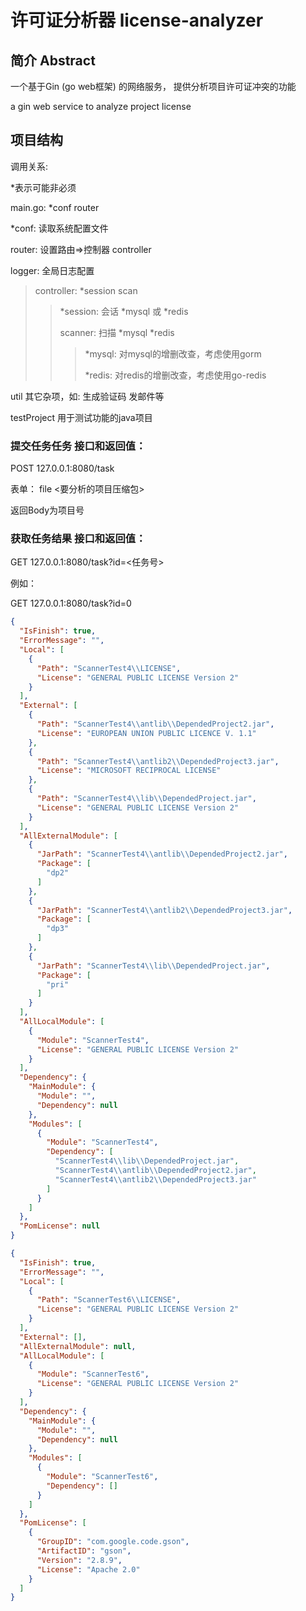 # 许可证分析器 license-analyzer

## 简介 Abstract

一个基于Gin (go web框架) 的网络服务， 提供分析项目许可证冲突的功能

a gin web service to analyze project license

## 项目结构

调用关系:

*表示可能非必须

main.go: *conf router

*conf: 读取系统配置文件

router: 设置路由=>控制器 controller

logger: 全局日志配置

> controller: *session scan
>
> > *session: 会话 *mysql 或 *redis
> >
> > scanner: 扫描 *mysql *redis
> > > *mysql: 对mysql的增删改查，考虑使用gorm
> > >
> > > *redis: 对redis的增删改查，考虑使用go-redis

util 其它杂项，如: 生成验证码 发邮件等

testProject 用于测试功能的java项目

### 提交任务任务 接口和返回值：

POST 127.0.0.1:8080/task

表单： file <要分析的项目压缩包>

返回Body为项目号

### 获取任务结果 接口和返回值：

GET 127.0.0.1:8080/task?id=<任务号>

例如：

GET 127.0.0.1:8080/task?id=0

```json
{
  "IsFinish": true,
  "ErrorMessage": "",
  "Local": [
    {
      "Path": "ScannerTest4\\LICENSE",
      "License": "GENERAL PUBLIC LICENSE Version 2"
    }
  ],
  "External": [
    {
      "Path": "ScannerTest4\\antlib\\DependedProject2.jar",
      "License": "EUROPEAN UNION PUBLIC LICENCE V. 1.1"
    },
    {
      "Path": "ScannerTest4\\antlib2\\DependedProject3.jar",
      "License": "MICROSOFT RECIPROCAL LICENSE"
    },
    {
      "Path": "ScannerTest4\\lib\\DependedProject.jar",
      "License": "GENERAL PUBLIC LICENSE Version 2"
    }
  ],
  "AllExternalModule": [
    {
      "JarPath": "ScannerTest4\\antlib\\DependedProject2.jar",
      "Package": [
        "dp2"
      ]
    },
    {
      "JarPath": "ScannerTest4\\antlib2\\DependedProject3.jar",
      "Package": [
        "dp3"
      ]
    },
    {
      "JarPath": "ScannerTest4\\lib\\DependedProject.jar",
      "Package": [
        "pri"
      ]
    }
  ],
  "AllLocalModule": [
    {
      "Module": "ScannerTest4",
      "License": "GENERAL PUBLIC LICENSE Version 2"
    }
  ],
  "Dependency": {
    "MainModule": {
      "Module": "",
      "Dependency": null
    },
    "Modules": [
      {
        "Module": "ScannerTest4",
        "Dependency": [
          "ScannerTest4\\lib\\DependedProject.jar",
          "ScannerTest4\\antlib\\DependedProject2.jar",
          "ScannerTest4\\antlib2\\DependedProject3.jar"
        ]
      }
    ]
  },
  "PomLicense": null
}
```

```json
{
  "IsFinish": true,
  "ErrorMessage": "",
  "Local": [
    {
      "Path": "ScannerTest6\\LICENSE",
      "License": "GENERAL PUBLIC LICENSE Version 2"
    }
  ],
  "External": [],
  "AllExternalModule": null,
  "AllLocalModule": [
    {
      "Module": "ScannerTest6",
      "License": "GENERAL PUBLIC LICENSE Version 2"
    }
  ],
  "Dependency": {
    "MainModule": {
      "Module": "",
      "Dependency": null
    },
    "Modules": [
      {
        "Module": "ScannerTest6",
        "Dependency": []
      }
    ]
  },
  "PomLicense": [
    {
      "GroupID": "com.google.code.gson",
      "ArtifactID": "gson",
      "Version": "2.8.9",
      "License": "Apache 2.0"
    }
  ]
}
```